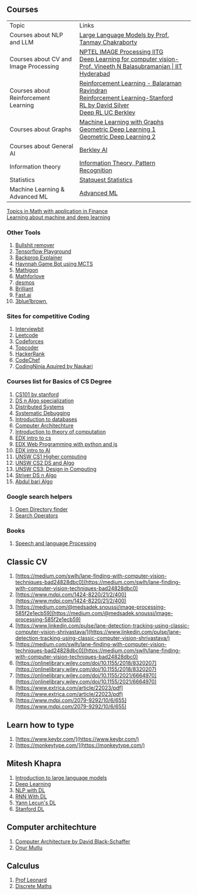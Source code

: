 ## Courses
<table>
    <tbody>
        <tr>
            <td>Topic</td>
            <td>Links</td>
        </tr>
        <tr>
            <td>Courses about NLP and LLM</td>
            <td><a href="https://www.youtube.com/playlist?list=PLqGkIjcOyrGnjyBHl4GE2S9kX47X96FH-">Large Language Models by Prof. Tanmay Chakraborty</a></td>
        </tr>
        <tr>
            <td>Courses about CV and Image Processing</td>
            <td><a href="https://www.youtube.com/playlist?list=PLwdnzlV3ogoVsma5GmBSsgJM6gHv1QoAo">NPTEL IMAGE Processing IITG</a><br/>
            <a href="https://www.youtube.com/playlist?list=PLEAYkSg4uSQ0Q5Z1IYI-0g2cbD-2Rt-I6">Deep Learning for computer vision-Prof. Vineeth N Balasubramanian   |   IIT Hyderabad</a></td>
        </tr>
        <tr>
            <td>Courses about Reinforcement Learning</td>
            <td>
                <a href="https://www.youtube.com/@reinforcementlearning1077">Reinforcement Learning - Balaraman Ravindran</a><br/>
                <a href="https://www.youtube.com/playlist?list=PLoROMvodv4rN4wG6Nk6sNpTEbuOSosZdX">Reinforcement Learning-Stanford</a><br/>
                <a href="https://www.youtube.com/playlist?list=PLqYmG7hTraZDM-OYHWgPebj2MfCFzFObQ">RL by David Silver</a><br/>
                <a href="https://www.youtube.com/playlist?list=PL_iWQOsE6TfXxKgI1GgyV1B_Xa0DxE5eH">Deep RL UC Berkley</a>
            </td>
        </tr>
         <tr>
            <td>Courses about Graphs</td>
            <td>
                <a href="https://www.youtube.com/playlist?list=PLoROMvodv4rOP-ImU-O1rYRg2RFxomvFp">Machine Learning with Graphs</a><br/>
                <a href="https://www.youtube.com/playlist?list=PLn2-dEmQeTfQ8YVuHBOvAhUlnIPYxkeu3">Geometric Deep Learning 1</a><br/>
                <a href="https://www.youtube.com/playlist?list=PLn2-dEmQeTfSLXW8yXP4q_Ii58wFdxb3C">Geometric Deep Learning 2</a><br/>
            </td>
        </tr>
        <tr>
            <td>Courses about General AI</td>
            <td><a href="https://www.youtube.com/playlist?list=PLjsx92GvetlT6aVqJodhOdMZ7M_IkJsmL">Berkley AI</a></td>
        </tr>
        <tr>
            <td>Information theory</td>
            <td><a href="https://www.youtube.com/playlist?list=PLruBu5BI5n4aFpG32iMbdWoRVAA-Vcso6">Information Theory, Pattern Recognition</a></td>
        </tr>
        <tr>
            <td>
                Statistics
            </td>
            <td><a href="https://www.youtube.com/playlist?list=PLblh5JKOoLUK0FLuzwntyYI10UQFUhsY9">Statquest Statistics</a></td>
        </tr>
        <tr>
            <td>Machine Learning & Advanced ML</td>
            <td><a href="https://www.youtube.com/playlist?list=PLWL87aJW5Y--YMBUgw4yn28_njbLMHINR">Advanced ML</a></td>
        </tr>
    </tbody>
</table>
<a href="https://www.youtube.com/playlist?list=PLUl4u3cNGP63ctJIEC1UnZ0btsphnnoHR">Topics in Math with application in Finance</a><br/>
<a href="https://www.youtube.com/playlist?list=PLB2SCq-tZtVl91qSPm0EwqrJqhYMCeoAx">Learning about machine and deep learning</a>

### Other Tools
1. [Bullshit remover](https://www.bullshitremover.com/)
2. [Tensorflow Playground](https://playground.tensorflow.org)
3. [Backprop Explainer](https://xnought.github.io/backprop-explainer/)
4. [Havnnah Game Bot using MCTS](https://gauravmeena0708.github.io/havannah/index.html)
5. [Mathigon](https://mathigon.org/)
6. [Mathforlove](https://mathforlove.com)
7. [desmos](https://www.desmos.com/)
8. [Brilliant](https://brilliant.org/)
9. [Fast.ai](https://course.fast.ai/)
10. [3blue1brown](https://www.youtube.com/@3blue1brown), 


### Sites for competitive Coding
1. [Interviewbit](interviewbit.com/)
2. [Leetcode](https://leetcode.com/)
3. [Codeforces](https://codeforces.com/)
4. [Topcoder](https://www.topcoder.com/)
5. [HackerRank](https://www.hackerrank.com/)
6. [CodeChef](https://www.codechef.com/)
7. [CodingNinja Aquired by Naukari](https://www.naukri.com/code360/)

### Courses list for Basics of CS Degree
1. [CS101 by stanford](https://www.edx.org/learn/computer-science/stanford-university-computer-science-101)
2. [DS n Algo specialization](https://www.coursera.org/specializations/data-structures-algorithms)
3. [Distributed Systems](https://www.youtube.com/playlist?list=PLrw6a1wE39_tb2fErI4-WkMbsvGQk9_UB)
4. [Systematic Debugging](https://www.st.cs.uni-saarland.de/whyprogramsfail/slides.php)
5. [Introduction to databases](https://www.youtube.com/playlist?list=PLroEs25KGvwzmvIxYHRhoGTz9w8LeXek0)
6. [Computer Architechture](https://www.coursera.org/learn/comparch)
7. [Introduction to theory of computation](https://www.youtube.com/playlist?list=PL601FC994BDD963E4)
8. [EDX intro to cs](https://www.edx.org/learn/computer-science/harvard-university-cs50-s-introduction-to-computer-science)
9. [EDX Web Programming with python and js](https://www.edx.org/learn/web-development/harvard-university-cs50-s-web-programming-with-python-and-javascript)
10. [EDX intro to AI](https://www.edx.org/learn/artificial-intelligence/harvard-university-cs50-s-introduction-to-artificial-intelligence-with-python)
11. [UNSW CS1 Higher computing ](https://www.youtube.com/playlist?list=PL6B940F08B9773B9F)
12. [UNSW CS2 DS and Algo](https://www.youtube.com/playlist?list=PLE621E25B3BF8B9D1)
13. [UNSW CS3: Design in Computing](https://www.youtube.com/playlist?list=PLC3E93EF6B9645D9D)
14. [Striver DS n Algo](https://www.youtube.com/playlist?list=PLgUwDviBIf0oF6QL8m22w1hIDC1vJ_BHz)
15. [Abdul bari Algo](https://www.youtube.com/playlist?list=PLDN4rrl48XKpZkf03iYFl-O29szjTrs_O)

### Google search helpers
1. [Open Directory finder](https://ewasion.github.io/opendirectory-finder/)
2. [Search Operators](https://ahrefs.com/blog/google-advanced-search-operators/)

### Books
1. [Speech and language Processing](https://web.stanford.edu/~jurafsky/slp3/)

## Classic CV 
1. [https://medium.com/swlh/lane-finding-with-computer-vision-techniques-bad24828dbc0](https://medium.com/swlh/lane-finding-with-computer-vision-techniques-bad24828dbc0)
2. [https://www.mdpi.com/1424-8220/21/2/400](https://www.mdpi.com/1424-8220/21/2/400)
3. [https://medium.com/@medsadek.snoussi/image-processing-585f2e1ecb59](https://medium.com/@medsadek.snoussi/image-processing-585f2e1ecb59)
4. [https://www.linkedin.com/pulse/lane-detection-tracking-using-classic-computer-vision-shrivastava/](https://www.linkedin.com/pulse/lane-detection-tracking-using-classic-computer-vision-shrivastava/)
5. [https://medium.com/swlh/lane-finding-with-computer-vision-techniques-bad24828dbc0](https://medium.com/swlh/lane-finding-with-computer-vision-techniques-bad24828dbc0)
6. [https://onlinelibrary.wiley.com/doi/10.1155/2018/8320207](https://onlinelibrary.wiley.com/doi/10.1155/2018/8320207)
7. [https://onlinelibrary.wiley.com/doi/10.1155/2021/6664970](https://onlinelibrary.wiley.com/doi/10.1155/2021/6664970)
8. [https://www.extrica.com/article/22023/pdf](https://www.extrica.com/article/22023/pdf)
9. [https://www.mdpi.com/2079-9292/10/6/655](https://www.mdpi.com/2079-9292/10/6/655)

## Learn how to type
1. [https://www.keybr.com/](https://www.keybr.com/)
2. [https://monkeytype.com/](https://monkeytype.com/)

## Mitesh Khapra
1. [Introduction to large language models](https://www.youtube.com/playlist?list=PLZ2ps__7DhBZVxMrSkTIcG6zZBDKUXCnM)
2. [Deep Learning](https://www.youtube.com/playlist?list=PLEAYkSg4uSQ1r-2XrJ_GBzzS6I-f8yfRU)
3. [NLP with DL](https://www.youtube.com/playlist?list=PLrLxpnf4DCA_WmcbedFzwMKfG-OznC8WU)
4. [RNN With DL](https://www.youtube.com/playlist?list=PLGP2q2bIgaNy9_tR-a0fElXJ1Ou-iB2IU)
5. [Yann Lecun's DL](https://www.youtube.com/playlist?list=PLgF7i4LH-YxacgG0OPmTYe1UUQAvcw9Ke)
6. [Stanford DL](https://www.youtube.com/playlist?list=PL3FW7Lu3i5JvHM8ljYj-zLfQRF3EO8sYv)

## Computer architechture
1. [Computer Architecture by David Black-Schaffer](https://www.youtube.com/playlist?list=PL9b_pbvWZfKjzceHxm8aceOvNR_6icJI-)
2. [Onur Mutlu](https://www.youtube.com/playlist?list=PL5Q2soXY2Zi-EImKxYYY1SZuGiOAOBKaf)

## Calculus
1. [Prof Leonard](https://www.youtube.com/playlist?list=PLF797E961509B4EB5)
2. [Discrete Maths](https://www.youtube.com/playlist?list=PLl-gb0E4MII28GykmtuBXNUNoej-vY5Rz)

<!--
<tr>
            <td>2</td>
            <td><table>
    <tbody>
        <tr>
            <td><ul><li>list item 1</li><li>list item 2</li></ul></td>
            <td>2</td>
        </tr>
        <tr>
            <td>1</td>
            <td>2</td>
        </tr>
    </tbody>
</table></td>
        </tr>
-->
